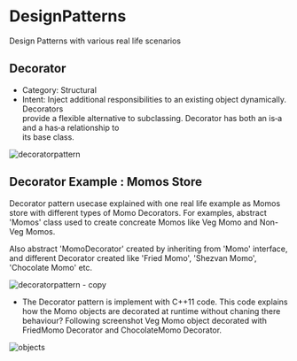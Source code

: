 # DesignPatterns
Design Patterns with various real life scenarios


## Decorator
* Category: Structural
* Intent:
  Inject additional responsibilities	to	an existing	object dynamically. Decorators	
  provide	a	flexible	alternative	to	subclassing.
	Decorator	has	both	an	is‐a	and	a	has‐a	relationship	to	
its	base	class.

![decoratorpattern](https://user-images.githubusercontent.com/6056609/43302516-ab9cc3ea-9188-11e8-82e5-cc85c8e594fc.png)

## Decorator Example : Momos Store

Decorator pattern usecase explained with one real life example as Momos store with different types of Momo Decorators.
For examples, abstract 'Momos' class used to create concreate Momos like Veg Momo and Non-Veg Momos.

Also abstract 'MomoDecorator' created by inheriting from 'Momo' interface, and different Decorator created like 'Fried Momo', 'Shezvan Momo', 'Chocolate Momo' etc.

![decoratorpattern - copy](https://user-images.githubusercontent.com/6056609/43304294-2b0a2f48-9191-11e8-90dc-e00371a7578a.png)

* The Decorator pattern is implement with C++11 code. This code explains how the Momo objects are decorated at runtime without chaning there behaviour? Following screenshot Veg Momo object decorated with FriedMomo Decorator and ChocolateMomo Decorator.

![objects](https://user-images.githubusercontent.com/6056609/43304796-131678c2-9193-11e8-9546-22b2d7fb26c5.png)
